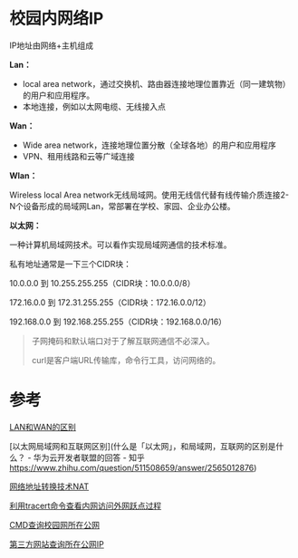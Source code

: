 # 校园内网络IP

IP地址由网络+主机组成

**Lan：**

* local area network，通过交换机、路由器连接地理位置靠近（同一建筑物）的用户和应用程序。
* 本地连接，例如以太网电缆、无线接入点

**Wan：**

* Wide area network，连接地理位置分散（全球各地）的用户和应用程序
* VPN、租用线路和云等广域连接

**Wlan：**

Wireless local Area network无线局域网。使用无线信代替有线传输介质连接2-N个设备形成的局域网Lan，常部署在学校、家园、企业办公楼。

**以太网：**

一种计算机局域网技术。可以看作实现局域网通信的技术标准。

私有地址通常是一下三个CIDR块：

10.0.0.0 到 10.255.255.255（CIDR块：10.0.0.0/8）

172.16.0.0 到 172.31.255.255（CIDR块：172.16.0.0/12）

192.168.0.0 到 192.168.255.255（CIDR块：192.168.0.0/16）

>  子网掩码和默认端口对于了解互联网通信不必深入。
>
> curl是客户端URL传输库，命令行工具，访问网络的。



# 参考

[LAN和WAN的区别](https://aws.amazon.com/cn/compare/the-difference-between-lan-and-wan/#:~:text=%E5%B1%80%E5%9F%9F%E7%BD%91(LAN)%20%E4%BD%BF%E7%94%A8%E8%B7%AF%E7%94%B1%E5%99%A8%E5%92%8C,%E6%95%B0%E5%AD%97%E4%BA%92%E5%8A%A8%E5%92%8C%E6%95%B0%E6%8D%AE%E5%85%B1%E4%BA%AB%E3%80%82)

[以太网局域网和互联网区别](什么是「以太网」，和局域网，互联网的区别是什么？ - 华为云开发者联盟的回答 - 知乎
https://www.zhihu.com/question/511508659/answer/2565012876)

[网络地址转换技术NAT](https://developer.aliyun.com/article/1361607)

[利用tracert命令查看内网访问外网跃点过程](https://blog.csdn.net/weixin_39737757/article/details/110863995)

[CMD查询校园网所在公网](https://www.volcengine.com/theme/939829-C-7-1)

[第三方网站查询所在公网IP](https://ip.cn/)